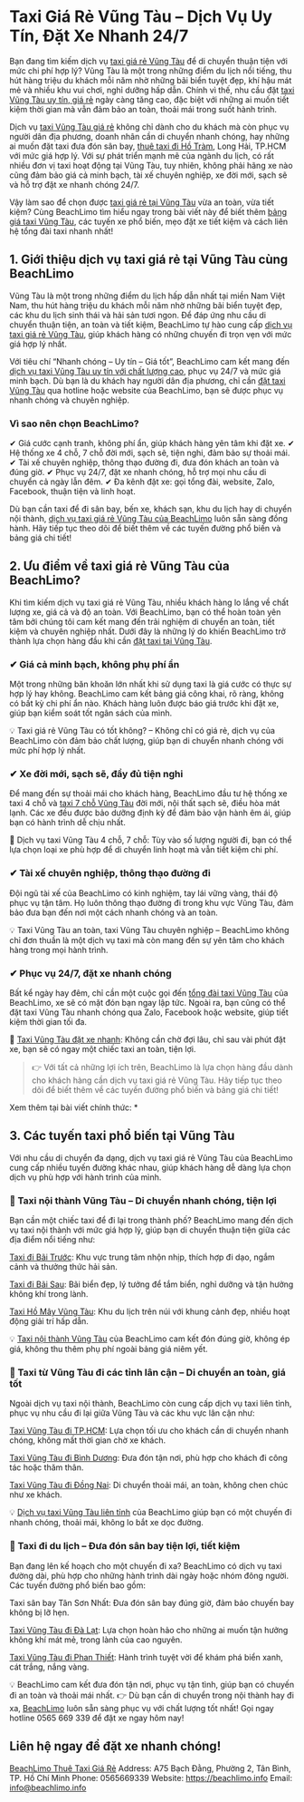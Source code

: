 # Taxi Giá Rẻ Vũng Tàu – Dịch Vụ Uy Tín, Đặt Xe Nhanh 24/7
Bạn đang tìm kiếm dịch vụ [taxi giá rẻ Vũng Tàu](https://beachlimo.info/post/taxi-gia-re-vung-tau) để di chuyển thuận tiện với mức chi phí hợp lý? Vũng Tàu là một trong những điểm du lịch nổi tiếng, thu hút hàng triệu du khách mỗi năm nhờ những bãi biển tuyệt đẹp, khí hậu mát mẻ và nhiều khu vui chơi, nghỉ dưỡng hấp dẫn. Chính vì thế, nhu cầu đặt [taxi Vũng Tàu uy tín, giá rẻ](https://beachlimo.info/post/taxi-gia-re-vung-tau) ngày càng tăng cao, đặc biệt với những ai muốn tiết kiệm thời gian mà vẫn đảm bảo an toàn, thoải mái trong suốt hành trình.

Dịch vụ [taxi Vũng Tàu giá rẻ](https://beachlimo.info/post/taxi-gia-re-vung-tau) không chỉ dành cho du khách mà còn phục vụ người dân địa phương, doanh nhân cần di chuyển nhanh chóng, hay những ai muốn đặt taxi đưa đón sân bay, [thuê taxi đi Hồ Tràm](https://beachlimo.info/post/thue-xe-di-ho-tram), Long Hải, TP.HCM với mức giá hợp lý. Với sự phát triển mạnh mẽ của ngành du lịch, có rất nhiều đơn vị taxi hoạt động tại Vũng Tàu, tuy nhiên, không phải hãng xe nào cũng đảm bảo giá cả minh bạch, tài xế chuyên nghiệp, xe đời mới, sạch sẽ và hỗ trợ đặt xe nhanh chóng 24/7.

Vậy làm sao để chọn được [taxi giá rẻ tại Vũng Tàu](https://beachlimo.info/post/taxi-gia-re-vung-tau) vừa an toàn, vừa tiết kiệm? Cùng BeachLimo tìm hiểu ngay trong bài viết này để biết thêm [bảng giá taxi Vũng Tàu](https://beachlimo.info/post/taxi-gia-re-vung-tau), các tuyến xe phổ biến, mẹo đặt xe tiết kiệm và cách liên hệ tổng đài taxi nhanh nhất!
## 1. Giới thiệu dịch vụ taxi giá rẻ tại Vũng Tàu cùng BeachLimo
Vũng Tàu là một trong những điểm du lịch hấp dẫn nhất tại miền Nam Việt Nam, thu hút hàng triệu du khách mỗi năm nhờ những bãi biển tuyệt đẹp, các khu du lịch sinh thái và hải sản tươi ngon. Để đáp ứng nhu cầu di chuyển thuận tiện, an toàn và tiết kiệm, BeachLimo tự hào cung cấp [dịch vụ taxi giá rẻ Vũng Tàu](https://beachlimo.info/post/taxi-gia-re-vung-tau), giúp khách hàng có những chuyến đi trọn vẹn với mức giá hợp lý nhất.

Với tiêu chí “Nhanh chóng – Uy tín – Giá tốt”, BeachLimo cam kết mang đến [dịch vụ taxi Vũng Tàu uy tín với chất lượng cao](https://beachlimo.info/post/taxi-gia-re-vung-tau), phục vụ 24/7 và mức giá minh bạch. Dù bạn là du khách hay người dân địa phương, chỉ cần [đặt taxi Vũng Tàu](https://beachlimo.info/post/taxi-gia-re-vung-tau) qua hotline hoặc website của BeachLimo, bạn sẽ được phục vụ nhanh chóng và chuyên nghiệp.

### Vì sao nên chọn BeachLimo?
✔ Giá cước cạnh tranh, không phí ẩn, giúp khách hàng yên tâm khi đặt xe.
✔ Hệ thống xe 4 chỗ, 7 chỗ đời mới, sạch sẽ, tiện nghi, đảm bảo sự thoải mái.
✔ Tài xế chuyên nghiệp, thông thạo đường đi, đưa đón khách an toàn và đúng giờ.
✔ Phục vụ 24/7, đặt xe nhanh chóng, hỗ trợ mọi nhu cầu di chuyển cả ngày lẫn đêm.
✔ Đa kênh đặt xe: gọi tổng đài, website, Zalo, Facebook, thuận tiện và linh hoạt.

Dù bạn cần taxi để đi sân bay, bến xe, khách sạn, khu du lịch hay di chuyển nội thành, [dịch vụ taxi giá rẻ Vũng Tàu của BeachLimo](https://beachlimo.info/post/taxi-gia-re-vung-tau) luôn sẵn sàng đồng hành. Hãy tiếp tục theo dõi để biết thêm về các tuyến đường phổ biến và bảng giá chi tiết!
## 2. Ưu điểm về taxi giá rẻ Vũng Tàu của BeachLimo?
Khi tìm kiếm dịch vụ taxi giá rẻ Vũng Tàu, nhiều khách hàng lo lắng về chất lượng xe, giá cả và độ an toàn. Với BeachLimo, bạn có thể hoàn toàn yên tâm bởi chúng tôi cam kết mang đến trải nghiệm di chuyển an toàn, tiết kiệm và chuyên nghiệp nhất. Dưới đây là những lý do khiến BeachLimo trở thành lựa chọn hàng đầu khi cần [đặt taxi tại Vũng Tàu](https://beachlimo.info/post/taxi-gia-re-vung-tau).

### ✔ Giá cả minh bạch, không phụ phí ẩn
Một trong những băn khoăn lớn nhất khi sử dụng taxi là giá cước có thực sự hợp lý hay không. BeachLimo cam kết bảng giá công khai, rõ ràng, không có bất kỳ chi phí ẩn nào. Khách hàng luôn được báo giá trước khi đặt xe, giúp bạn kiểm soát tốt ngân sách của mình.

💡 Taxi giá rẻ Vũng Tàu có tốt không? – Không chỉ có giá rẻ, dịch vụ của BeachLimo còn đảm bảo chất lượng, giúp bạn di chuyển nhanh chóng với mức phí hợp lý nhất.
### ✔ Xe đời mới, sạch sẽ, đầy đủ tiện nghi
Để mang đến sự thoải mái cho khách hàng, BeachLimo đầu tư hệ thống xe taxi 4 chỗ và [taxi 7 chỗ Vũng Tàu](https://beachlimo.info/post/taxi-gia-re-vung-tau) đời mới, nội thất sạch sẽ, điều hòa mát lạnh. Các xe đều được bảo dưỡng định kỳ để đảm bảo vận hành êm ái, giúp bạn có hành trình dễ chịu nhất.

🚖 Dịch vụ taxi Vũng Tàu 4 chỗ, 7 chỗ: Tùy vào số lượng người đi, bạn có thể lựa chọn loại xe phù hợp để di chuyển linh hoạt mà vẫn tiết kiệm chi phí.
### ✔ Tài xế chuyên nghiệp, thông thạo đường đi
Đội ngũ tài xế của BeachLimo có kinh nghiệm, tay lái vững vàng, thái độ phục vụ tận tâm. Họ luôn thông thạo đường đi trong khu vực Vũng Tàu, đảm bảo đưa bạn đến nơi một cách nhanh chóng và an toàn.

💡 Taxi Vũng Tàu an toàn, taxi Vũng Tàu chuyên nghiệp – BeachLimo không chỉ đơn thuần là một dịch vụ taxi mà còn mang đến sự yên tâm cho khách hàng trong mọi hành trình.
### ✔ Phục vụ 24/7, đặt xe nhanh chóng
Bất kể ngày hay đêm, chỉ cần một cuộc gọi đến [tổng đài taxi Vũng Tàu](https://beachlimo.info/post/taxi-gia-re-vung-tau) của BeachLimo, xe sẽ có mặt đón bạn ngay lập tức. Ngoài ra, bạn cũng có thể đặt taxi Vũng Tàu nhanh chóng qua Zalo, Facebook hoặc website, giúp tiết kiệm thời gian tối đa.

🚖 [Taxi Vũng Tàu đặt xe nhanh](https://beachlimo.info/post/taxi-gia-re-vung-tau): Không cần chờ đợi lâu, chỉ sau vài phút đặt xe, bạn sẽ có ngay một chiếc taxi an toàn, tiện lợi.
> 👉 Với tất cả những lợi ích trên, BeachLimo là lựa chọn hàng đầu dành cho khách hàng cần dịch vụ taxi giá rẻ Vũng Tàu. Hãy tiếp tục theo dõi để biết thêm về các tuyến đường phổ biến và bảng giá chi tiết!

Xem thêm tại bài viết chính thức:
* 

## 3. Các tuyến taxi phổ biến tại Vũng Tàu
Với nhu cầu di chuyển đa dạng, dịch vụ taxi giá rẻ Vũng Tàu của BeachLimo cung cấp nhiều tuyến đường khác nhau, giúp khách hàng dễ dàng lựa chọn dịch vụ phù hợp với hành trình của mình.

### 🚖 Taxi nội thành Vũng Tàu – Di chuyển nhanh chóng, tiện lợi
Bạn cần một chiếc taxi để đi lại trong thành phố? BeachLimo mang đến dịch vụ taxi nội thành với mức giá hợp lý, giúp bạn di chuyển thuận tiện giữa các địa điểm nổi tiếng như:

[Taxi đi Bãi Trước](https://beachlimo.info/post/taxi-gia-re-vung-tau): Khu vực trung tâm nhộn nhịp, thích hợp đi dạo, ngắm cảnh và thưởng thức hải sản.

[Taxi đi Bãi Sau](https://beachlimo.info/post/taxi-gia-re-vung-tau): Bãi biển đẹp, lý tưởng để tắm biển, nghỉ dưỡng và tận hưởng không khí trong lành.

[Taxi Hồ Mây Vũng Tàu](https://beachlimo.info/post/taxi-gia-re-vung-tau): Khu du lịch trên núi với khung cảnh đẹp, nhiều hoạt động giải trí hấp dẫn.

💡 [Taxi nội thành Vũng Tàu](https://beachlimo.info/post/taxi-gia-re-vung-tau) của BeachLimo cam kết đón đúng giờ, không ép giá, không thu thêm phụ phí ngoài bảng giá niêm yết.
### 🚖 Taxi từ Vũng Tàu đi các tỉnh lân cận – Di chuyển an toàn, giá tốt
Ngoài dịch vụ taxi nội thành, BeachLimo còn cung cấp dịch vụ taxi liên tỉnh, phục vụ nhu cầu đi lại giữa Vũng Tàu và các khu vực lân cận như:

[Taxi Vũng Tàu đi TP.HCM](https://beachlimo.info/post/taxi-gia-re-vung-tau): Lựa chọn tối ưu cho khách cần di chuyển nhanh chóng, không mất thời gian chờ xe khách.

[Taxi Vũng Tàu đi Bình Dương](https://beachlimo.info/post/taxi-gia-re-vung-tau): Đưa đón tận nơi, phù hợp cho khách đi công tác hoặc thăm thân.

[Taxi Vũng Tàu đi Đồng Nai](https://beachlimo.info/post/taxi-gia-re-vung-tau): Di chuyển thoải mái, an toàn, không chen chúc như xe khách.

💡 [Dịch vụ taxi Vũng Tàu liên tỉnh](https://beachlimo.info/post/taxi-gia-re-vung-tau) của BeachLimo giúp bạn có một chuyến đi nhanh chóng, thoải mái, không lo bắt xe dọc đường.
### 🚖 Taxi đi du lịch – Đưa đón sân bay tiện lợi, tiết kiệm
Bạn đang lên kế hoạch cho một chuyến đi xa? BeachLimo có dịch vụ taxi đường dài, phù hợp cho những hành trình dài ngày hoặc nhóm đông người. Các tuyến đường phổ biến bao gồm:

Taxi sân bay Tân Sơn Nhất: Đưa đón sân bay đúng giờ, đảm bảo chuyến bay không bị lỡ hẹn.

[Taxi Vũng Tàu đi Đà Lạt](https://beachlimo.info/post/taxi-gia-re-vung-tau): Lựa chọn hoàn hảo cho những ai muốn tận hưởng không khí mát mẻ, trong lành của cao nguyên.

[Taxi Vũng Tàu đi Phan Thiết](https://beachlimo.info/post/thue-xe-vung-tau-di-mui-ne): Hành trình tuyệt vời để khám phá biển xanh, cát trắng, nắng vàng.

💡 BeachLimo cam kết đưa đón tận nơi, phục vụ tận tình, giúp bạn có chuyến đi an toàn và thoải mái nhất.
👉 Dù bạn cần di chuyển trong nội thành hay đi xa, [BeachLimo](https://beachlimo.info) luôn sẵn sàng phục vụ với chất lượng tốt nhất! Gọi ngay hotline 0565 669 339 để đặt xe ngay hôm nay!
## Liên hệ ngay để đặt xe nhanh chóng!
[BeachLimo Thuê Taxi Giá Rẻ](https://beachlimo.info)
Address: A75 Bạch Đằng, Phường 2, Tân Bình, TP. Hồ Chí Minh
Phone: 0565669339
Website: https://beachlimo.info
Email: info@beachlimo.info
